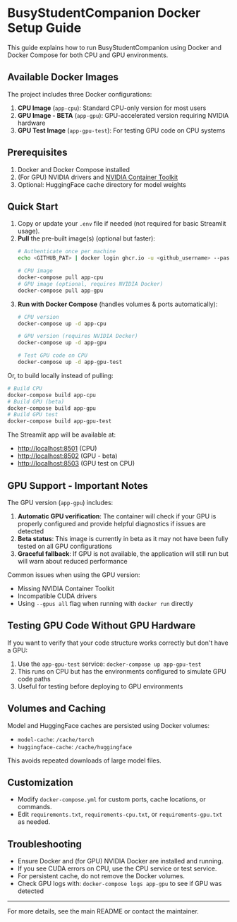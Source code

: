 # BusyStudentCompanion Docker Setup Guide

This guide explains how to run BusyStudentCompanion using Docker and Docker Compose for both CPU and GPU environments.

## Available Docker Images

The project includes three Docker configurations:

1. **CPU Image** (`app-cpu`): Standard CPU-only version for most users
2. **GPU Image - BETA** (`app-gpu`): GPU-accelerated version requiring NVIDIA hardware
3. **GPU Test Image** (`app-gpu-test`): For testing GPU code on CPU systems

## Prerequisites

1. Docker and Docker Compose installed
2. (For GPU) NVIDIA drivers and [NVIDIA Container Toolkit](https://docs.nvidia.com/datacenter/cloud-native/container-toolkit/latest/install-guide.html)
3. Optional: HuggingFace cache directory for model weights

## Quick Start

1. Copy or update your `.env` file if needed (not required for basic Streamlit usage).
2. **Pull** the pre-built image(s) (optional but faster):
    ```bash
    # Authenticate once per machine
    echo <GITHUB_PAT> | docker login ghcr.io -u <github_username> --password-stdin
    
    # CPU image
    docker-compose pull app-cpu
    # GPU image (optional, requires NVIDIA Docker)
    docker-compose pull app-gpu
    ```
3. **Run with Docker Compose** (handles volumes & ports automatically):
    ```bash
    # CPU version
    docker-compose up -d app-cpu
    
    # GPU version (requires NVIDIA Docker)
    docker-compose up -d app-gpu
    
    # Test GPU code on CPU
    docker-compose up -d app-gpu-test
    ```

Or, to build locally instead of pulling:
```bash
# Build CPU
docker-compose build app-cpu
# Build GPU (beta)
docker-compose build app-gpu
# Build GPU test
docker-compose build app-gpu-test
```

The Streamlit app will be available at:
- [http://localhost:8501](http://localhost:8501) (CPU)
- [http://localhost:8502](http://localhost:8502) (GPU - beta)
- [http://localhost:8503](http://localhost:8503) (GPU test on CPU)

## GPU Support - Important Notes

The GPU version (`app-gpu`) includes:

1. **Automatic GPU verification**: The container will check if your GPU is properly configured and provide helpful diagnostics if issues are detected
2. **Beta status**: This image is currently in beta as it may not have been fully tested on all GPU configurations
3. **Graceful fallback**: If GPU is not available, the application will still run but will warn about reduced performance

Common issues when using the GPU version:
- Missing NVIDIA Container Toolkit
- Incompatible CUDA drivers
- Using `--gpus all` flag when running with `docker run` directly

## Testing GPU Code Without GPU Hardware

If you want to verify that your code structure works correctly but don't have a GPU:

1. Use the `app-gpu-test` service: `docker-compose up app-gpu-test`
2. This runs on CPU but has the environments configured to simulate GPU code paths
3. Useful for testing before deploying to GPU environments

## Volumes and Caching

Model and HuggingFace caches are persisted using Docker volumes:
- `model-cache`: `/cache/torch`
- `huggingface-cache`: `/cache/huggingface`

This avoids repeated downloads of large model files.

## Customization

- Modify `docker-compose.yml` for custom ports, cache locations, or commands.
- Edit `requirements.txt`, `requirements-cpu.txt`, or `requirements-gpu.txt` as needed.

## Troubleshooting

- Ensure Docker and (for GPU) NVIDIA Docker are installed and running.
- If you see CUDA errors on CPU, use the CPU service or test service.
- For persistent cache, do not remove the Docker volumes.
- Check GPU logs with: `docker-compose logs app-gpu` to see if GPU was detected

---

For more details, see the main README or contact the maintainer.
